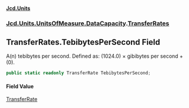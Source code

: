 #### [Jcd.Units](index.md 'index')
### [Jcd.Units.UnitsOfMeasure.DataCapacity](Jcd.Units.UnitsOfMeasure.DataCapacity.md 'Jcd.Units.UnitsOfMeasure.DataCapacity').[TransferRates](TransferRates.md 'Jcd.Units.UnitsOfMeasure.DataCapacity.TransferRates')

## TransferRates.TebibytesPerSecond Field

A(n) tebibytes per second. Defined as: (1024.0) × gibibytes per second + (0).

```csharp
public static readonly TransferRate TebibytesPerSecond;
```

#### Field Value
[TransferRate](TransferRate.md 'Jcd.Units.UnitTypes.TransferRate')